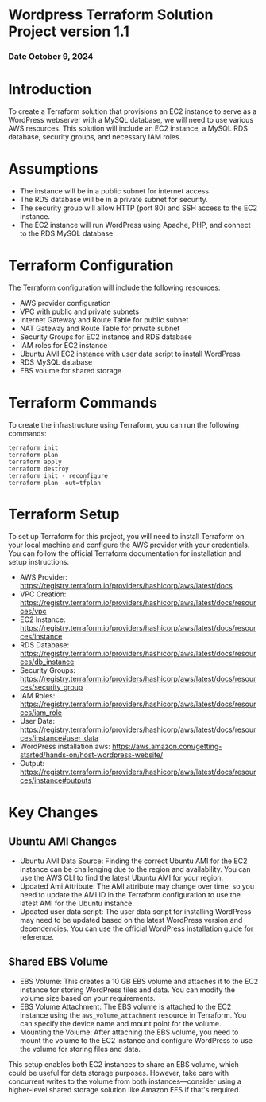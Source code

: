 # Wordpress Terraform Solution Project version 1.1
### Date October 9, 2024
 

# Introduction
To create a Terraform solution that provisions an EC2 instance to serve as a WordPress webserver with a MySQL database, we will need to use various AWS resources. This solution will include an EC2 instance, a MySQL RDS database, security groups, and necessary IAM roles.

# Assumptions
- The instance will be in a public subnet for internet access.
- The RDS database will be in a private subnet for security.
- The security group will allow HTTP (port 80) and SSH access to the EC2 instance.
- The EC2 instance will run WordPress using Apache, PHP, and connect to the RDS MySQL database

# Terraform Configuration
The Terraform configuration will include the following resources:
- AWS provider configuration
- VPC with public and private subnets
- Internet Gateway and Route Table for public subnet
- NAT Gateway and Route Table for private subnet
- Security Groups for EC2 instance and RDS database
- IAM roles for EC2 instance
- Ubuntu AMI EC2 instance with user data script to install WordPress
- RDS MySQL database
- EBS volume for shared storage

# Terraform Commands
To create the infrastructure using Terraform, you can run the following commands:

```
terraform init
terraform plan
terraform apply
terraform destroy
terraform init - reconfigure
terraform plan -out=tfplan
```

# Terraform Setup
To set up Terraform for this project, you will need to install Terraform on your local machine and configure the AWS provider with your credentials. You can follow the official Terraform documentation for installation and setup instructions.

- AWS Provider: https://registry.terraform.io/providers/hashicorp/aws/latest/docs
- VPC Creation: https://registry.terraform.io/providers/hashicorp/aws/latest/docs/resources/vpc
- EC2 Instance: https://registry.terraform.io/providers/hashicorp/aws/latest/docs/resources/instance
- RDS Database: https://registry.terraform.io/providers/hashicorp/aws/latest/docs/resources/db_instance
- Security Groups: https://registry.terraform.io/providers/hashicorp/aws/latest/docs/resources/security_group
- IAM Roles: https://registry.terraform.io/providers/hashicorp/aws/latest/docs/resources/iam_role
- User Data: https://registry.terraform.io/providers/hashicorp/aws/latest/docs/resources/instance#user_data
- WordPress installation aws: https://aws.amazon.com/getting-started/hands-on/host-wordpress-website/
- Output: https://registry.terraform.io/providers/hashicorp/aws/latest/docs/resources/instance#outputs

# Key Changes

## Ubuntu AMI Changes

- Ubuntu AMI Data Source: Finding the correct Ubuntu AMI for the EC2 instance can be challenging due to the region and availability. You can use the AWS CLI to find the latest Ubuntu AMI for your region.
- Updated Ami Attribute: The AMI attribute may change over time, so you need to update the AMI ID in the Terraform configuration to use the latest AMI for the Ubuntu instance.
- Updated user data script: The user data script for installing WordPress may need to be updated based on the latest WordPress version and dependencies. You can use the official WordPress installation guide for reference.

## Shared EBS Volume

- EBS Volume: This creates a 10 GB EBS volume and attaches it to the EC2 instance for storing WordPress files and data. You can modify the volume size based on your requirements.
- EBS Volume Attachment: The EBS volume is attached to the EC2 instance using the `aws_volume_attachment` resource in Terraform. You can specify the device name and mount point for the volume.
- Mounting the Volume: After attaching the EBS volume, you need to mount the volume to the EC2 instance and configure WordPress to use the volume for storing files and data.

This setup enables both EC2 instances to share an EBS volume, which could be useful for data storage purposes. However, take care with concurrent writes to the volume from both instances—consider using a higher-level shared storage solution like Amazon EFS if that's required.







    




    




